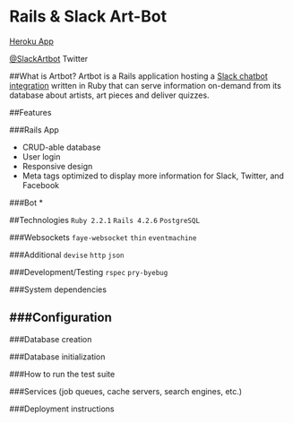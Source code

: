# Rails & Slack Art-Bot

[Heroku App](https://slack-artbot.herokuapp.com/)

[@SlackArtbot](https://twitter.com/slackartbot) Twitter

##What is Artbot?
Artbot is a Rails application hosting a [Slack chatbot integration](https://api.slack.com/bot-users) written in Ruby that can serve information on-demand from its database about artists, art pieces and deliver quizzes.


##Features

###Rails App
* CRUD-able database
* User login	
* Responsive design 
* Meta tags optimized to display more information for Slack, Twitter, and Facebook

###Bot
* 

##Technologies
`Ruby 2.2.1`
`Rails 4.2.6`
`PostgreSQL`

###Websockets
`faye-websocket`
`thin`
`eventmachine`

###Additional
`devise`
`http`
`json`


###Development/Testing
`rspec`
`pry-byebug`



###System dependencies

###Configuration
-

###Database creation

###Database initialization

###How to run the test suite

###Services (job queues, cache servers, search engines, etc.)

###Deployment instructions